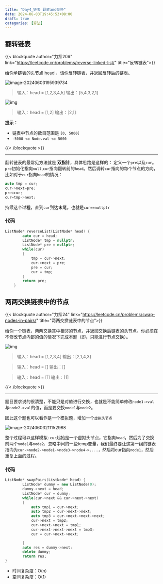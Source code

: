 ```yaml
---
title: "Day4_链表 翻转and交换"
date: 2024-06-03T19:45:53+08:00
draft: true
categories: [算法]
---
```


## 翻转链表

{{< blockquote author="力扣206" link="https://leetcode.cn/problems/reverse-linked-list/" title="反转链表">}}

给你单链表的头节点 head ，请你反转链表，并返回反转后的链表。

![image-20240603195939734](https://obsdian-1304266993.cos.ap-chongqing.myqcloud.com/typora/image-20240603195939734.png)

> 输入：head = [1,2,3,4,5]
> 输出：[5,4,3,2,1]

![img](https://obsdian-1304266993.cos.ap-chongqing.myqcloud.com/typora/rev1ex2.jpg)

> 输入：head = [1,2]
> 输出：[2,1]

**提示：**

- 链表中节点的数目范围是 `[0, 5000]`
- `-5000 <= Node.val <= 5000`

{{< /blockquote >}}

---



翻转链表的最常见方法就是 **双指针**，具体思路是这样的： 定义一个`pre`以及`cur`。`pre`初始化指向`null`,`cur`指向翻转前的`head`。然后调转`cur`指向的每个节点的方向，比如对于`cur`指向`head`的情况：

```c++
auto tmp = cur;
cur->next=pre;
pre=cur;
cur=tmp->next;
```

持续这个过程，直到`cur`到达末尾，也就是`cur==nullptr`

### 代码

```c++
ListNode* reverseList(ListNode* head) {
        auto cur = head;
        ListNode* tmp = nullptr;
        ListNode* pre = nullptr;
        while(cur)
        {
            tmp = cur->next;
            cur->next = pre;
            pre = cur;
            cur = tmp;
        }
        return pre;
    }
```



## 两两交换链表中的节点

{{< blockquote author="力扣24" link="https://leetcode.cn/problems/swap-nodes-in-pairs/" title="两两交换链表中的节点">}}

给你一个链表，两两交换其中相邻的节点，并返回交换后链表的头节点。你必须在不修改节点内部的值的情况下完成本题（即，只能进行节点交换）。

![img](https://obsdian-1304266993.cos.ap-chongqing.myqcloud.com/typora/swap_ex1.jpg)

> 输入：head = [1,2,3,4]
> 输出：[2,1,4,3]

> 输入：head = []
> 输出：[]

> 输入：head = [1]
> 输出：[1]

{{< /blockquote >}}

---

题目要求说的很清楚，不能只是对值进行交换，也就是不能简单修改`node1->val`与`node2->val`的值，而是要交换`node1`与`node2`。

因此这个题也可以看作是一个模拟题，增加一个`虚拟头节点`

![image-20240603211152988](https://obsdian-1304266993.cos.ap-chongqing.myqcloud.com/typora/image-20240603211152988.png)

整个过程可以这样模拟: `cur`起始是一个虚拟头节点，它指向`head`，然后为了交换前两个`node1`与`node2`，忽略中间的一些temp变量，我们最终要让这第一组的链表指向为`cur->node2->node1->node3->node4->....`，然后将cur指向`node1`，然后重复上面的过程。

### 代码

```c++
ListNode* swapPairs(ListNode* head) {
        ListNode* dummy = new ListNode(0);
        dummy->next = head;
        ListNode* cur = dummy;
        while(cur->next && cur->next->next)
        {
            auto tmp1 = cur->next;
            auto tmp2 = cur->next->next;
            auto tmp3 = cur->next->next->next;
            cur->next = tmp2;
            cur->next->next = tmp1;
            cur->next->next->next = tmp3;
            cur = cur->next->next;

        }
        auto res = dummy->next;
        delete dummy;
        return res;
}
```

- 时间复杂度：O(n)
- 空间复杂度：O(1)

